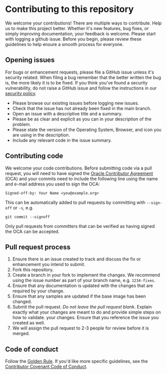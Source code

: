 # Contributing to this repository

We welcome your contributions! There are multiple ways to contribute.
Help us to make this project better. Whether it's new features, bug fixes, or simply improving documentation, your feedback is welcome. Please start with logging a github issue.
Before you begin, please review these guidelines to help ensure a smooth process for everyone.

## Opening issues


For bugs or enhancement requests, please file a GitHub issue unless it's
security related. When filing a bug remember that the better written the bug is,
the more likely it is to be fixed. If you think you've found a security
vulnerability, do not raise a GitHub issue and follow the instructions in our
[security policy](./SECURITY.md).

* Please browse our existing issues before logging new issues.
* Check that the issue has not already been fixed in the main branch.
* Open an issue with a descriptive title and a summary.
* Please be as clear and explicit as you can in your description of the problem.
* Please state the version of the Operating System, Browser, and icon you are using in the description.
* Include any relevant code in the issue summary.

## Contributing code

We welcome your code contributions. Before submitting code via a pull request,
you will need to have signed the [Oracle Contributor Agreement][OCA] (OCA) and
your commits need to include the following line using the name and e-mail
address you used to sign the OCA:

```text
Signed-off-by: Your Name <you@example.org>
```

This can be automatically added to pull requests by committing with `--sign-off`
or `-s`, e.g.

```text
git commit --signoff
```

Only pull requests from committers that can be verified as having signed the OCA
can be accepted.

## Pull request process

1. Ensure there is an issue created to track and discuss the fix or enhancement
   you intend to submit.
1. Fork this repository.
1. Create a branch in your fork to implement the changes. We recommend using
   the issue number as part of your branch name, e.g. `1234-fixes`.
1. Ensure that any documentation is updated with the changes that are required
   by your change.
1. Ensure that any samples are updated if the base image has been changed.
1. Submit the pull request. *Do not leave the pull request blank*. Explain exactly
   what your changes are meant to do and provide simple steps on how to validate.
   your changes. Ensure that you reference the issue you created as well.
1. We will assign the pull request to 2-3 people for review before it is merged.

## Code of conduct

Follow the [Golden Rule](https://en.wikipedia.org/wiki/Golden_Rule). If you'd
like more specific guidelines, see the [Contributor Covenant Code of Conduct][COC].

[OCA]: https://oca.opensource.oracle.com
[COC]: https://www.contributor-covenant.org/version/1/4/code-of-conduct/
